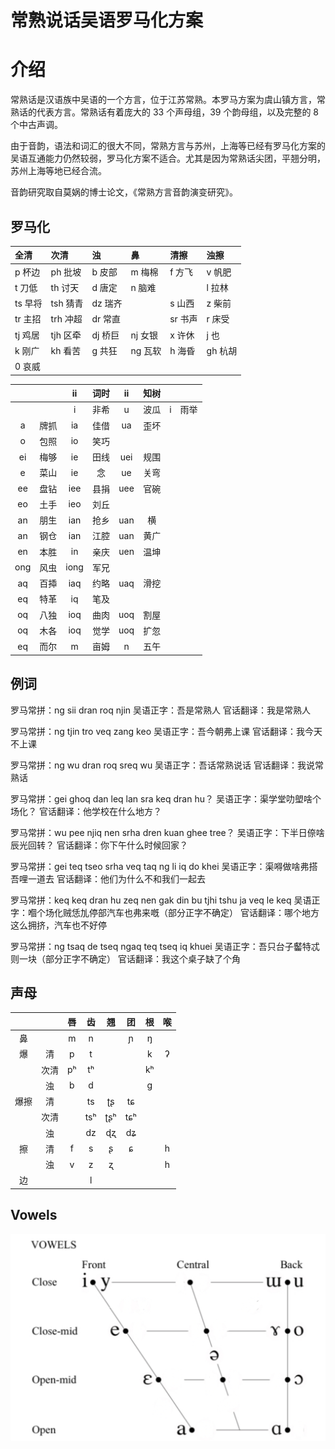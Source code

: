 # 常熟说话吴语罗马化方案

# 介绍

常熟话是汉语族中吴语的一个方言，位于江苏常熟。本罗马方案为虞山镇方言，常熟话的代表方言。常熟话有着庞大的 33 个声母组，39 个韵母组，以及完整的 8 个中古声调。

由于音韵，语法和词汇的很大不同，常熟方言与苏州，上海等已经有罗马化方案的吴语互通能力仍然较弱，罗马化方案不适合。尤其是因为常熟话尖团，平翘分明，苏州上海等地已经合流。

音韵研究取自莫娲的博士论文，《常熟方言音韵演变研究》。

## 罗马化

| 全清    | 次清     | 浊      | 鼻      | 清擦    | 浊擦    |
| :------ | :------- | :------ | :------ | :------ | :------ |
| p 杯边  | ph 批坡  | b 皮部  | m 梅棉  | f 方飞  | v 帆肥  |
| t 刀低  | th 讨天  | d 唐定  | n 脑难  |         | l 拉林  |
| ts 早将 | tsh 猜青 | dz 瑞齐 |         | s 山西  | z 柴前  |
| tr 主招 | trh 冲超 | dr 常直 |         | sr 书声 | r 床受  |
| tj 鸡居 | tjh 区牵 | dj 桥巨 | nj 女银 | x 许休  | j 也    |
| k 刚广  | kh 看苦  | g 共狂  | ng 瓦软 | h 海昏  | gh 杭胡 |
| 0 哀威  |          |         |         |         |         |

|     |      |  ii  | 词时 | ii  | 知树 |     |      |
| :-: | :--: | :--: | :--: | :-: | :--: | :-: | :--: |
|     |      |  i   | 非希 |  u  | 波瓜 |  i  | 雨举 |
|  a  | 牌抓 |  ia  | 佳借 | ua  | 歪坏 |     |      |
|  o  | 包照 |  io  | 笑巧 |     |      |     |      |
| ei  | 梅够 |  ie  | 田线 | uei | 规围 |     |      |
|  e  | 菜山 |  ie  |  念  | ue  | 关弯 |     |      |
| ee  | 盘钻 | iee  | 县捐 | uee | 官碗 |     |      |
| eo  | 土手 | ieo  | 刘丘 |     |      |     |      |
| an  | 朋生 | ian  | 抢乡 | uan |  横  |     |      |
| an  | 钢仓 | ian  | 江腔 | uan | 黄广 |     |      |
| en  | 本胜 |  in  | 亲庆 | uen | 温坤 |     |      |
| ong | 风虫 | iong | 军兄 |     |      |     |      |
| aq  | 百揷 | iaq  | 约略 | uaq | 滑挖 |     |      |
| eq  | 特革 |  iq  | 笔及 |     |      |     |      |
| oq  | 八独 | ioq  | 曲肉 | uoq | 割屋 |     |      |
| oq  | 木各 | ioq  | 觉学 | uoq | 扩忽 |     |      |
| eq  | 而尔 |  m   | 亩姆 |  n  | 五午 |     |      |

## 例词

罗马常拼：ng sii dran roq njin
吴语正字：吾是常熟人
官话翻译：我是常熟人

罗马常拼：ng tjin tro veq zang keo
吴语正字：吾今朝弗上课
官话翻译：我今天不上课

罗马常拼：ng wu dran roq sreq wu
吴语正字：吾话常熟说话
官话翻译：我说常熟话

罗马常拼：gei ghoq dan leq lan sra keq dran hu？
吴语正字：渠学堂叻塱啥个场化？
官话翻译：他学校在什么地方？

罗马常拼：wu pee njiq nen srha dren kuan ghee tree？
吴语正字：下半日倷啥辰光回转？
官话翻译：你下午什么时候回家？

罗马常拼：gei teq tseo srha veq taq ng li iq do khei
吴语正字：渠嘚做啥弗搭吾哩一道去
官话翻译：他们为什么不和我们一起去

罗马常拼：keq keq dran hu zeq nen gak din bu tjhi tshu ja veq le keq
吴语正字：嗰个场化贼恁劜停部汽车也弗来嘅（部分正字不确定）
官话翻译：哪个地方这么拥挤，汽车也不好停

罗马常拼：ng tsaq de tseq ngaq teq tseq iq khuei
吴语正字：吾只台子齾特忒则一块（部分正字不确定）
官话翻译：我这个桌子缺了个角

<!-- 罗马常拼： -->
<!-- 吴语正字： -->
<!-- 官话翻译： -->

## 声母

|      |      | 唇  | 齿  | 翘  | 团  | 根  | 喉  |
| :--: | :--: | :-: | :-: | :-: | :-: | :-: | :-: |
|  鼻  |      |  m  |  n  |     |  ɲ  |  ŋ  |     |
|  爆  |  清  |  p  |  t  |     |     |  k  |  ʔ  |
|      | 次清 | pʰ  | tʰ  |     |     | kʰ  |     |
|      |  浊  |  b  |  d  |     |     |  g  |     |
| 爆擦 |  清  |     | ts  | ʈʂ  | tɕ  |     |     |
|      | 次清 |     | tsʰ | ʈʂʰ | tɕʰ |     |     |
|      |  浊  |     | dz  | ɖʐ  | dʑ  |     |     |
|  擦  |  清  |  f  |  s  |  ʂ  |  ɕ  |     |  h  |
|      |  浊  |  v  |  z  |  ʐ  |     |     |  h  |
|  边  |      |     |  l  |     |     |     |     |

## Vowels

![vowel](./img/vowels.jpeg)
